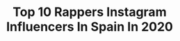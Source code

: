 ---
title: Top 10 Rappers Instagram Influencers In Spain In 2020
description: >-
  Find top rappers Instagram influencers in Spain in 2020. Most popular hashtags: #freestyle #giveaway #rap #madrid.
platform: Instagram
profiles:
  - username: "exx_xtrano"
    fullname: >-
      |EXXXTRAÑO|
    location: "Spain"
    followers: 140770
    engagement: 865
    commentsToLikes: 0.022418
    avatar: "https://scontent-ams4-1.cdninstagram.com/v/t51.2885-19/s320x320/91975738_1231449710532690_6990040956204482560_n.jpg?_nc_ht=scontent-ams4-1.cdninstagram.com&_nc_ohc=CDX-aORe86EAX-FuIev&oh=e71c29ba163d07216ecfa2f554701d96&oe=5EB81C43"
    verified: true
    hashtags: ""
  - username: "elvurss"
    fullname: >-
      𝕰𝖑𝖛𝖎𝖗𝖚𝖘
    location: "Spain"
    followers: 7742
    engagement: 1364
    commentsToLikes: 0.015076
    avatar: "https://scontent-ams4-1.cdninstagram.com/v/t51.2885-19/s320x320/91103670_624589611422989_1820242719553880064_n.jpg?_nc_ht=scontent-ams4-1.cdninstagram.com&_nc_ohc=kGUSmur01EMAX8wymlm&oh=ac99a3327767367bf93627df8e613b29&oe=5EBB460E"
    verified: false
    hashtags: "#filodediamante, #haskaghaskaghaskag, #elduelo, #comovolando"
  - username: "pepegrillofreestyle"
    fullname: >-
      pepegrillofreestyle
    location: "Spain"
    followers: 235948
    engagement: 549
    commentsToLikes: 0.006395
    avatar: "https://scontent-ams4-1.cdninstagram.com/v/t51.2885-19/s320x320/89380822_239420443764419_5193277525777711104_n.jpg?_nc_ht=scontent-ams4-1.cdninstagram.com&_nc_ohc=os1NS0xGE2UAX-lcFCc&oh=f39910c077f68f5e46b5baa4162d7121&oe=5EBBC299"
    verified: false
    hashtags: "#batalasdefreestyle, #barcelona, #espa, #plazapicasso"
  - username: "jonybeltran_"
    fullname: >-
      Jony Beltran
    location: "Spain"
    followers: 785441
    engagement: 645
    commentsToLikes: 0.005152
    avatar: "https://scontent-ams4-1.cdninstagram.com/v/t51.2885-19/s320x320/84253849_175594497209164_8550797432659640320_n.jpg?_nc_ht=scontent-ams4-1.cdninstagram.com&_nc_ohc=wjOJ7W_0rqYAX_Usgz4&oh=0dd9e030196c18f0f87f80d0becc1e2b&oe=5EBBC20D"
    verified: false
    hashtags: "#lanzallamas, #godlevel"
  - username: "iamtatavlad"
    fullname: >-
      Tata Vlad
    location: "Spain"
    followers: 45917
    engagement: 827
    commentsToLikes: 0.029788
    avatar: "https://scontent-lhr8-1.cdninstagram.com/v/t51.2885-19/s320x320/83257026_557142201537331_5099166825158017024_n.jpg?_nc_ht=scontent-lhr8-1.cdninstagram.com&_nc_ohc=WtRmoirdincAX9N-tvs&oh=43ac34c30e99fca4d0d484b70e6e39a2&oe=5EBA38EB"
    verified: false
    hashtags: "#maimultidecatarmata, #gshit, #artofdrawingg, #thatsmy"
  - username: "cirilolucas"
    fullname: >-
      Cirilo!
    location: "Spain"
    followers: 19227
    engagement: 1284
    commentsToLikes: 0.019135
    avatar: "https://scontent-lhr8-1.cdninstagram.com/v/t51.2885-19/s320x320/49608788_379088952851736_6830899477151219712_n.jpg?_nc_ht=scontent-lhr8-1.cdninstagram.com&_nc_ohc=716zy9wMzyMAX_aEUDI&oh=1dcfcc27fb4fc51ab7319ef888f82395&oe=5EBAF43E"
    verified: false
    hashtags: "#spain, #buenosaires, #final, #island"
  - username: "pablo_pgj"
    fullname: >-
      PGJ
    location: "Spain"
    followers: 6976
    engagement: 1761
    commentsToLikes: 0.054693
    avatar: "https://scontent-ams4-1.cdninstagram.com/v/t51.2885-19/s320x320/65189286_2085837151720773_51069123949494272_n.jpg?_nc_ht=scontent-ams4-1.cdninstagram.com&_nc_ohc=2ObAkTssfmwAX-rgrtu&oh=32fb25645d5431ed7a01f8bf969568bf&oe=5EA363CF"
    verified: false
    hashtags: "#sinplomo98, #desayunandoproblemas, #asturias, #barcelona"
  - username: "smdani"
    fullname: >-
      smdani
    location: "Spain"
    followers: 70160
    engagement: 493
    commentsToLikes: 0.012070
    avatar: "https://scontent-lhr8-1.cdninstagram.com/v/t51.2885-19/s150x150/25023992_1883437278352732_2948549126637223936_n.jpg?_nc_ht=scontent-lhr8-1.cdninstagram.com&_nc_ohc=FKSR8S-75dUAX95P5T1&oh=a971ee171476445e34e3cade54703f3d&oe=5EBCA33F"
    verified: true
    hashtags: "#iglesia, #educaci, #sermarianista, #sacramentoperdon"
  - username: "smootharkano"
    fullname: >-
      Arkano
    location: "Spain"
    followers: 1219432
    engagement: 227
    commentsToLikes: 0.005802
    avatar: "https://scontent-amt2-1.cdninstagram.com/v/t51.2885-19/s320x320/75572647_545326126025045_89062464779452416_n.jpg?_nc_ht=scontent-amt2-1.cdninstagram.com&_nc_ohc=ImvN4EgoibAAX97rDpj&oh=bbce0208c6347b85ad649a25602eee7f&oe=5EB12D6A"
    verified: true
    hashtags: "#estevirusloparamosunidos, #yomequedoencasa, #yorapeoencasa"
  - username: "el_chojin_oficial"
    fullname: >-
      El Chojin
    location: "Spain"
    followers: 293054
    engagement: 296
    commentsToLikes: 0.018872
    avatar: "https://scontent-ams4-1.cdninstagram.com/v/t51.2885-19/s320x320/75572942_518308822361428_1096501237953593344_n.jpg?_nc_ht=scontent-ams4-1.cdninstagram.com&_nc_ohc=rMChihut2ukAX88dt_y&oh=657840cceb5f5627205d3d1456a7fb14&oe=5EB2BE83"
    verified: true
    hashtags: "#theblacksheeppizzaclub, #elcholocrew, #loveandbasketball, #gentecontalento"
---